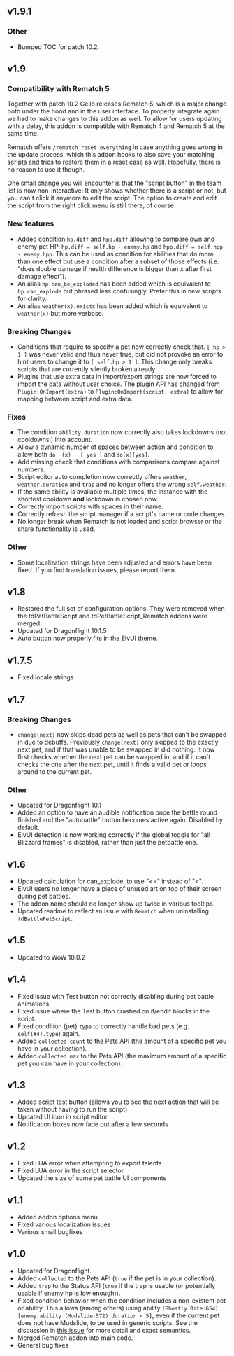 ## v1.9.1

### Other

- Bumped TOC for patch 10.2.

## v1.9

### Compatibility with Rematch 5

Together with patch 10.2 Gello releases Rematch 5, which is a major change both under the hood and in the user interface. To properly integrate again we had to make changes to this addon as well. To allow for users updating with a delay, this addon is compatible with Rematch 4 and Rematch 5 at the same time.

Rematch offers `/rematch reset everything` in case anything goes wrong in the update process, which this addon hooks to also save your matching scripts and tries to restore them in a reset case as well. Hopefully, there is no reason to use it though.

One small change you will encounter is that the "script button" in the team list is now non-interactive: It only shows whether there is a script or not, but you can't click it anymore to edit the script. The option to create and edit the script from the right click menu is still there, of course.

### New features

- Added condition `hp.diff` and `hpp.diff` allowing to compare own and enemy pet HP. `hp.diff = self.hp - enemy.hp` and `hpp.diff = self.hpp - enemy.hpp`. This can be used as condition for abilities that do more than one effect but use a condition after a subset of those effects (i.e. "does double damage if health difference is bigger than x after first damage effect").
- An alias `hp.can_be_exploded` has been added which is equivalent to `hp.can_explode` but phrased less confusingly. Prefer this in new scripts for clarity.
- An alias `weather(x).exists` has been added which is equivalent to `weather(x)` but more verbose.

### Breaking Changes

- Conditions that require to specify a pet now correctly check that. `[ hp > 1 ]` was never valid and thus never true, but did not provoke an error to hint users to change it to `[ self.hp > 1 ]`. This change only breaks scripts that are currently silently broken already.
- Plugins that use extra data in import/export strings are now forced to import the data without user choice. The plugin API has changed from `Plugin:OnImport(extra)` to `Plugin:OnImport(script, extra)` to allow for mapping between script and extra data.

### Fixes

- The condition `ability.duration` now correctly also takes lockdowns (not cooldowns!) into account.
- Allow a dynamic number of spaces between action and condition to allow both `do  (x)   [ yes ]` and  `do(x)[yes]`.
- Add missing check that conditions with comparisons compare against numbers.
- Script editor auto completion now correctly offers `weather`, `weather.duration` and `trap` and no longer offers the wrong `self.weather`.
- If the same ability is available multiple times, the instance with the shortest cooldown **and** lockdown is chosen now.
- Correctly import scripts with spaces in their name.
- Correctly refresh the script manager if a script's name or code changes.
- No longer break when Rematch is not loaded and script browser or the share functionality is used.

### Other

- Some localization strings have been adjusted and errors have been fixed. If you find translation issues, please report them.

## v1.8

- Restored the full set of configuration options. They were removed when the tdPetBattleScript and tdPetBattleScript_Rematch addons were merged.
- Updated for Dragonflight 10.1.5
- Auto button now properly fits in the ElvUI theme.

## v1.7.5

- Fixed locale strings

## v1.7

### Breaking Changes

- `change(next)` now skips dead pets as well as pets that can't be swapped in due to debuffs. Previously `change(next)` only skipped to the exactly next pet, and if that was unable to be swapped in did nothing. It now first checks whether the next pet can be swapped in, and if it can't checks the one after the next pet, until it finds a valid pet or loops around to the current pet.

### Other

- Updated for Dragonflight 10.1
- Added an option to have an audible notification once the battle round finished and the "autobattle" button becomes active again. Disabled by default.
- ElvUI detection is now working correctly if the global toggle for "all Blizzard frames" is disabled, rather than just the petbattle one.

## v1.6

- Updated calculation for can_explode, to use "<=" instead of "<".
- ElvUI users no longer have a piece of unused art on top of their screen during pet battles.
- The addon name should no longer show up twice in various tooltips.
- Updated readme to reflect an issue with `Rematch` when uninstalling `tdBattlePetScript`.

## v1.5

- Updated to WoW 10.0.2

## v1.4

- Fixed issue with Test button not correctly disabling during pet battle animations
- Fixed issue where the Test button crashed on if/endif blocks in the script.
- Fixed condition (pet) `type` to correctly handle bad pets (e.g. `self(#4).type`) again.
- Added `collected.count` to the Pets API (the amount of a specific pet you have in your collection).
- Added `collected.max` to the Pets API (the maximum amount of a specific pet you can have in your collection).

## v1.3

- Added script test button (allows you to see the next action that will be taken without having to run the script)
- Updated UI icon in script editor
- Notification boxes now fade out after a few seconds

## v1.2

- Fixed LUA error when attempting to export talents
- Fixed LUA error in the script selector
- Updated the size of some pet battle UI components

## v1.1

- Added addon options menu
- Fixed various localization issues
- Various small bugfixes

## v1.0

- Updated for Dragonflight.
- Added `collected` to the Pets API (`true` if the pet is in your collection).
- Added `trap` to the Status API (`true` if the trap is usable (or potentially usable if enemy hp is low enough)).
- Fixed condition behavior when the condition includes a non-existent pet or ability. This allows (among others) using ability `(Ghostly Bite:654) [enemy.ability (Mudslide:572).duration < 5]`, even if the current pet does not have Mudslide, to be used in generic scripts. See the discussion in [this issue](https://github.com/DengSir/tdBattlePetScript/issues/26) for more detail and exact semantics.
- Merged Rematch addon into main code.
- General bug fixes

